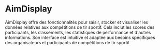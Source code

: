 # AimDisplay

AimDisplay offre des fonctionnalités pour saisir, stocker et visualiser les données relatives aux compétitions de tir sportif. Cela inclut les scores des participants, les classements, les statistiques de performance et d'autres informations. Son interface est intuitive et adaptée aux besoins spécifiques des organisateurs et participants de compétitions de tir sportif.